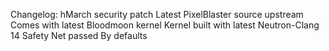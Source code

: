 Changelog:
hMarch security patch
Latest PixelBlaster source upstream
Comes with latest Bloodmoon kernel
Kernel built with latest Neutron-Clang 14
Safety Net passed By defaults







